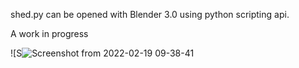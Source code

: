 shed.py can be opened with Blender 3.0 using python scripting api.

A work in progress

![S![Screenshot from 2022-02-19 09-38-41](https://user-images.githubusercontent.com/17167992/154795586-26a1a019-55d6-488f-be3d-fc59ca05ee0b.png)

